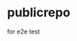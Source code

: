 # publicrepo
for e2e test










































































































































































































































































































































































































































































































































































































































































































































































































































































































































































































































































































































































































































































































































































































































































































































































































































































































































































































































































































































































































































































































































































































































































